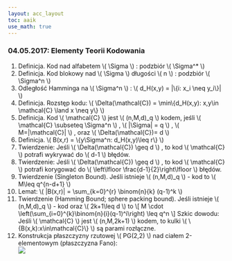 ```yaml
---
layout: acc_layout
toc: aaik
use_math: true
---
```


### 04.05.2017: Elementy Teorii Kodowania

1.  Definicja. Kod nad alfabetem  \\(  \\Sigma  \\)  : podzbiór  \\( 
    \\Sigma^\*  \\) 
2.  Definicja. Kod blokowy nad  \\(  \\Sigma  \\)  długości  \\(  n
     \\)  : podzbiór  \\(  \\Sigma^n  \\) 
3.  Odległość Hamminga na  \\(  \\Sigma^n  \\)  :  \\(  d\_H(x,y) =
    \|\\{i: x\_i \\neq y\_i\\}\|  \\) 
4.  Definicja. Rozstęp kodu:  \\(  \\Delta(\\mathcal{C}) =
    \\min\\{d\_H(x,y): x,y\\in \\mathcal{C} \\land x \\neq y\\}  \\) 
5.  Definicja. Kod  \\(  \\mathcal{C}  \\)  jest  \\(  (n,M,d)\_q  \\) 
    kodem, jeśli  \\(  \\mathcal{C} \\subseteq \\Sigma^n  \\)  ,  \\( 
    \|\\Sigma\| = q  \\)  ,  \\(  M=\|\\mathcal{C}\|  \\)  , oraz  \\( 
    \\Delta(\\mathcal{C})= d  \\) 
6.  Definicja.  \\(  B(x,r) = \\{y\\Sigma^n: d\_H(x,y)\\leq r\\}  \\) 
7.  Twierdzenie: Jeśli  \\(  \\Delta(\\mathcal{C}) \\geq d  \\)  , to
    kod  \\(  \\mathcal{C}  \\)  potrafi wykrywać do  \\(  d-1  \\) 
    błędów.
8.  Twierdzenie: Jeśli  \\(  \\Delta(\\mathcal{C}) \\geq d  \\)  , to
    kod  \\(  \\mathcal{C}  \\)  potrafi korygować do  \\( 
    \\left\\lfloor \\frac{d-1}{2}\\right\\lfloor  \\)  błędów.
9.  Twierdzenie (Singleton Bound). Jeśli istnieje  \\(  (n,M,d)\_q
     \\)  - kod to  \\(  M\\leq q^{n-d+1}  \\) 
10. Lemat:  \\(  \|B(x,r)\| = \\sum\_{k=0}^{r} \\binom{n}{k} (q-1)^k
     \\) 
11. Twierdzenie (Hamming Bound; sphere packing bound). Jeśli istnieje
     \\(  (n,M,d)\_q  \\)  - kod oraz  \\(  2k+1\\leq d  \\)  to  \\[ 
    M \\cdot \\left(\\sum\_{i=0}^{k}\\binom{n}{i}(q-1)^i\\right) \\leq
    q^n  \\]  Szkic dowodu: Jeśli  \\(  \\mathcal{C}  \\)  jest  \\( 
    (n,M,2k+1)  \\)  kodem, to kulki  \\( 
    \\{B(x,k):x\\in\\mathcal{C}\\}  \\)  są parami rozłączne.
12. Konstrukcja płaszczyzny rzutowej  \\(  PG(2,2)  \\)  nad ciałem
    2-elementowym (płaszczyzna Fano):\
    ![](Algebra/FanoPlane.png)

